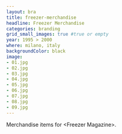 ```yaml
---
layout: bra
title: freezer-merchandise
headline: Freezer Merchandise
categories: branding
grid_small_images: true #true or empty
year: 1995 > 2000
where: milano, italy
backgroundColor: black
image:
- 01.jpg
- 02.jpg
- 03.jpg
- 04.jpg
- 05.jpg
- 06.jpg
- 07.jpg
- 08.jpg
- 09.jpg
---
```

Merchandise items for &lt;Freezer Magazine&gt;.
